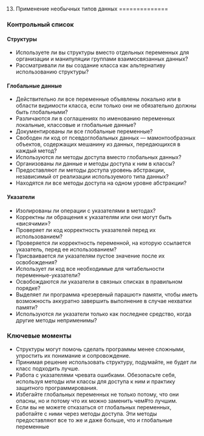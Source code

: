 13. Применение необычных типов данных
==============

### Контрольный список

#### Структуры 

+ Используете ли вы структуры вместо отдельных переменных для организации и манипуляции группами взаимосвязанных данных? 
+ Рассматривали ли вы создание класса как альтернативу использованию структуры? 

#### Глобальные данные 

+ Действительно ли все переменные объявлены локально или в области видимости класса, если только они не обязательно должны быть глобальными? 
+ Различаются ли в соглашениях по именованию переменных локальные, классовые и глобальные данные? 
+ Документированы ли все глобальные переменные? 
+ Свободен ли код от псевдоглобальных данных — мамонтообразных объектов, содержащих мешанину из данных, передающихся в каждый метод? 
+ Используются ли методы доступа вместо глобальных данных? 
+ Организованы ли данные и методы доступа к ним в классы? 
+ Предоставляют ли методы доступа уровень абстракции, независимый от реализации используемого типа данных? 
+ Находятся ли все методы доступа на одном уровне абстракции? 

#### Указатели 

+ Изолированы ли операции с указателями в методах? 
+ Корректны ли обращения к указателям или они могут быть «висячими»? 
+ Проверяет  ли  код  корректность  указателей  перед  их  использованием?
+ Проверяется ли корректность переменной, на которую ссылается указатель, перед  ее  использованием?
+ Присваивается  ли  указателям  пустое  значение  после  их  освобождения?
+ Использует  ли  код  все  необходимые  для  читабельности  переменные-указатели?
+ Освобождаются  ли  указатели  в  связных  списках  в  правильном  порядке?
+ Выделяет  ли  программа  «резервный  парашют»  памяти,  чтобы  иметь  возможность  аккуратно  завершить  выполнение  в  случае  нехватки  памяти?
+ Используются  ли  указатели  только  как  последнее  средство,  когда  другие методы  неприменимы?

### Ключевые моменты

+ Структуры  могут  помочь  сделать  программы  менее  сложными,  упростить  их понимание  и  сопровождение.
+ Принимая решение использовать структуру, подумайте, не будет ли класс подходить  лучше.
+ Работа  с  указателями  чревата  ошибками.  Обезопасьте  себя,  используя  методы или  классы  для  доступа  к  ним  и  практику  защитного  программирования.
+ Избегайте  глобальных  переменных  не  только  потому,  что  они  опасны,  но  и потому  что  их  можно  заменить  чем#то  лучшим.
+ Если  вы  не  можете  отказаться  от  глобальных  переменных,  работайте  с  ними через методы доступа. Эти методы предоставляют все то же и даже больше, что и  глобальные  переменные